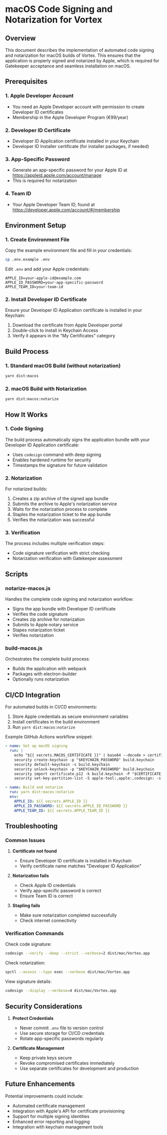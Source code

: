 # macOS Code Signing and Notarization for Vortex

## Overview

This document describes the implementation of automated code signing and notarization for macOS builds of Vortex. This ensures that the application is properly signed and notarized by Apple, which is required for Gatekeeper acceptance and seamless installation on macOS.

## Prerequisites

### 1. Apple Developer Account
- You need an Apple Developer account with permission to create Developer ID certificates
- Membership in the Apple Developer Program (€99/year)

### 2. Developer ID Certificate
- Developer ID Application certificate installed in your Keychain
- Developer ID Installer certificate (for installer packages, if needed)

### 3. App-Specific Password
- Generate an app-specific password for your Apple ID at https://appleid.apple.com/account/manage
- This is required for notarization

### 4. Team ID
- Your Apple Developer Team ID, found at https://developer.apple.com/account/#/membership

## Environment Setup

### 1. Create Environment File
Copy the example environment file and fill in your credentials:

```bash
cp .env.example .env
```

Edit `.env` and add your Apple credentials:

```env
APPLE_ID=your-apple-id@example.com
APPLE_ID_PASSWORD=your-app-specific-password
APPLE_TEAM_ID=your-team-id
```

### 2. Install Developer ID Certificate
Ensure your Developer ID Application certificate is installed in your Keychain:
1. Download the certificate from Apple Developer portal
2. Double-click to install in Keychain Access
3. Verify it appears in the "My Certificates" category

## Build Process

### 1. Standard macOS Build (without notarization)
```bash
yarn dist:macos
```

### 2. macOS Build with Notarization
```bash
yarn dist:macos:notarize
```

## How It Works

### 1. Code Signing
The build process automatically signs the application bundle with your Developer ID Application certificate:
- Uses `codesign` command with deep signing
- Enables hardened runtime for security
- Timestamps the signature for future validation

### 2. Notarization
For notarized builds:
1. Creates a zip archive of the signed app bundle
2. Submits the archive to Apple's notarization service
3. Waits for the notarization process to complete
4. Staples the notarization ticket to the app bundle
5. Verifies the notarization was successful

### 3. Verification
The process includes multiple verification steps:
- Code signature verification with strict checking
- Notarization verification with Gatekeeper assessment

## Scripts

### notarize-macos.js
Handles the complete code signing and notarization workflow:
- Signs the app bundle with Developer ID certificate
- Verifies the code signature
- Creates zip archive for notarization
- Submits to Apple notary service
- Stapes notarization ticket
- Verifies notarization

### build-macos.js
Orchestrates the complete build process:
- Builds the application with webpack
- Packages with electron-builder
- Optionally runs notarization

## CI/CD Integration

For automated builds in CI/CD environments:
1. Store Apple credentials as secure environment variables
2. Install certificates in the build environment
3. Run `yarn dist:macos:notarize`

Example GitHub Actions workflow snippet:
```yaml
- name: Set up macOS signing
  run: |
    echo "${{ secrets.MACOS_CERTIFICATE }}" | base64 --decode > certificate.p12
    security create-keychain -p "$KEYCHAIN_PASSWORD" build.keychain
    security default-keychain -s build.keychain
    security unlock-keychain -p "$KEYCHAIN_PASSWORD" build.keychain
    security import certificate.p12 -k build.keychain -P "$CERTIFICATE_PASSWORD" -T /usr/bin/codesign
    security set-key-partition-list -S apple-tool:,apple:,codesign: -s -k "$KEYCHAIN_PASSWORD" build.keychain

- name: Build and notarize
  run: yarn dist:macos:notarize
  env:
    APPLE_ID: ${{ secrets.APPLE_ID }}
    APPLE_ID_PASSWORD: ${{ secrets.APPLE_ID_PASSWORD }}
    APPLE_TEAM_ID: ${{ secrets.APPLE_TEAM_ID }}
```

## Troubleshooting

### Common Issues

1. **Certificate not found**
   - Ensure Developer ID certificate is installed in Keychain
   - Verify certificate name matches "Developer ID Application"

2. **Notarization fails**
   - Check Apple ID credentials
   - Verify app-specific password is correct
   - Ensure Team ID is correct

3. **Stapling fails**
   - Make sure notarization completed successfully
   - Check internet connectivity

### Verification Commands

Check code signature:
```bash
codesign --verify --deep --strict --verbose=2 dist/mac/Vortex.app
```

Check notarization:
```bash
spctl --assess --type exec --verbose dist/mac/Vortex.app
```

View signature details:
```bash
codesign --display --verbose=4 dist/mac/Vortex.app
```

## Security Considerations

1. **Protect Credentials**
   - Never commit `.env` file to version control
   - Use secure storage for CI/CD credentials
   - Rotate app-specific passwords regularly

2. **Certificate Management**
   - Keep private keys secure
   - Revoke compromised certificates immediately
   - Use separate certificates for development and production

## Future Enhancements

Potential improvements could include:
- Automated certificate management
- Integration with Apple's API for certificate provisioning
- Support for multiple signing identities
- Enhanced error reporting and logging
- Integration with keychain management tools
